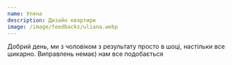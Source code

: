 ```yaml
---
name: Уляна 
description: Дизайн квартири
image: /image/feedbacks/uliana.webp
---
```


Добрий день, ми з чоловіком з результату просто в шоці, настільки все шикарно. Виправлень немає) нам все подобається
